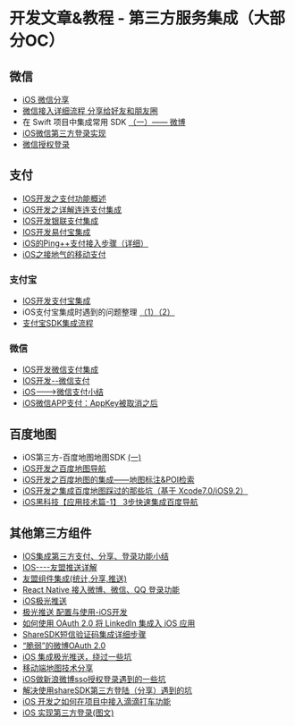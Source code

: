 # 开发文章&教程 - 第三方服务集成（大部分OC）
## 微信
- [iOS 微信分享][1]
- [微信接入详细流程 分享给好友和朋友圈][2]
- 在 Swift 项目中集成常用 SDK [（一）—— 微博][3]
- [iOS微信第三方登录实现][4]
- [微信授权登录][5]

## 支付
- [IOS开发之支付功能概述][6]
- [iOS开发之详解连连支付集成][7]
- [IOS开发银联支付集成][8]
- [IOS开发易付宝集成][9]
- [iOS的Ping++支付接入步骤（详细）][10]
- [iOS之接地气的移动支付][11]

### 支付宝
- [IOS开发支付宝集成][12]
- iOS支付宝集成时遇到的问题整理 [（1）][13][（2）][14]
- [支付宝SDK集成流程][15]

### 微信
- [IOS开发微信支付集成][16]
- [IOS开发--微信支付][17]
- [iOS---\>微信支付小结][18]
- [iOS微信APP支付：AppKey被取消之后][19]

## 百度地图
- iOS第三方-百度地图地图SDK [(一)][20]
- [iOS开发之百度地图导航][21]
- [iOS开发之百度地图的集成——地图标注&POI检索][22]
- [iOS开发之集成百度地图踩过的那些坑（基于 Xcode7.0/iOS9.2）][23]
- [iOS黑科技【应用技术篇-1】 3步快速集成百度导航][24]

## 其他第三方组件
- [IOS集成第三方支付、分享、登录功能小结][25]
- [IOS----友盟推送详解][26]
- [友盟组件集成(统计,分享,推送)][27]
- [React Native 接入微博、微信、QQ 登录功能][28]
- [iOS极光推送][29]
- [极光推送 配置与使用-iOS开发][30]
- [如何使用 OAuth 2.0 将 LinkedIn 集成入 iOS 应用][31]
- [ShareSDK短信验证码集成详细步骤][32] 
- [“脆弱”的微博OAuth 2.0][33]
- [iOS 集成极光推送，绕过一些坑][34]
- [移动端地图技术分享][35]
- [iOS做新浪微博sso授权登录遇到的一些坑][36]
- [解决使用shareSDK第三方登陆（分享）遇到的坑][37]
- [iOS 开发之如何在项目中接入滴滴打车功能][38]
- [iOS 实现第三方登录(图文)][39]

[1]:	http://www.cnblogs.com/czq1989/p/5074977.html "iOS 微信分享"
[2]:	http://www.cnblogs.com/ithongjie/p/5125055.html "微信接入详细流程 分享给好友和朋友圈"
[3]:	https://autolayout.club/2016/01/12/%E5%9C%A8-Swift-%E9%A1%B9%E7%9B%AE%E4%B8%AD%E9%9B%86%E6%88%90%E5%B8%B8%E7%94%A8-SDK%EF%BC%88%E4%B8%80%EF%BC%89%E2%80%94%E2%80%94-%E5%BE%AE%E5%8D%9A/ "在 Swift 项目中集成常用 SDK（一）—— 微博"
[4]:	http://www.jianshu.com/p/0c3df308bcb3 "iOS微信第三方登录实现"
[5]:	http://blog.ximu.site/wei-xin-shou-quan-deng-lu/ "微信授权登录"
[6]:	http://www.cnblogs.com/goodboy-heyang/p/5252159.html "IOS开发之支付功能概述"
[7]:	http://allluckly.cn/ios%E6%94%AF%E4%BB%98/lianlianzhifu
[8]:	http://www.jianshu.com/p/1a06cc1aebd7 "IOS开发银联支付集成"
[9]:	http://www.jianshu.com/p/9e8e4e96fc79 "IOS开发易付宝集成"
[10]:	http://www.cnblogs.com/Li-zhen/p/5165204.html "iOS的Ping++支付接入步骤（详细）"
[11]:	http://www.devashen.com/blog/2016/01/26/pay/ "iOS之接地气的移动支付"
[12]:	http://www.jianshu.com/p/2b9bbfcb7ec4 "IOS开发支付宝集成"
[13]:	http://www.cnblogs.com/MasterPeng/p/5189297.html "iOS支付宝集成时遇到的问题整理（1）"
[14]:	http://www.cnblogs.com/MasterPeng/p/5190913.html "iOS支付宝集成时遇到的问题整理（2）"
[15]:	http://www.jianshu.com/p/0f3bb4c2c473 "支付宝SDK集成流程"
[16]:	http://www.jianshu.com/p/f80b73cac052 "IOS开发微信支付集成"
[17]:	http://www.cnblogs.com/goodboy-heyang/p/5255818.html "IOS开发--微信支付"
[18]:	http://www.cnblogs.com/oceanHeart-yang/p/5305502.html "iOS--->微信支付小结"
[19]:	http://www.cocoachina.com/ios/20160126/15075.html
[20]:	http://www.cnblogs.com/hxwj/p/5146090.html "iOS第三方-百度地图地图SDK(一)"
[21]:	http://www.cnblogs.com/Jepson1218/p/5290095.html "iOS开发之百度地图导航"
[22]:	http://www.cnblogs.com/Jepson1218/p/5288287.html "iOS开发之百度地图的集成——地图标注&POI检索"
[23]:	http://www.cnblogs.com/Jepson1218/p/5285948.html "iOS开发之集成百度地图踩过的那些坑（基于 Xcode7.0/iOS9.2）"
[24]:	http://www.jianshu.com/p/9a9ec79af7ed "iOS黑科技【应用技术篇-1】 3步快速集成百度导航"
[25]:	http://www.jianshu.com/p/5ba888badebd "IOS集成第三方支付、分享、登录功能小结"
[26]:	http://www.cnblogs.com/xiaoliao/p/5119570.html "IOS----友盟推送详解"
[27]:	http://www.jianshu.com/p/13d452679845 "友盟组件集成(统计,分享,推送)"
[28]:	http://www.cnblogs.com/parry/p/react_native_sns_weibo_wechat_qq_login.html "React Native 接入微博、微信、QQ 登录功能"
[29]:	http://www.cnblogs.com/leixu/p/5163876.html "iOS极光推送"
[30]:	http://www.cnblogs.com/zhangying-domy/p/5190305.html "极光推送_配置与使用-iOS开发"
[31]:	http://swift.gg/2016/02/03/linkedin-sign-in/ "如何使用 OAuth 2.0 将 LinkedIn 集成入 iOS 应用"
[32]:	http://www.cnblogs.com/ithongjie/p/4974608.html "ShareSDK短信验证码集成详细步骤"
[33]:	http://zhchbin.github.io/2016/02/16/The-Weakness-of-Weibo-OAuth2-0/ "“脆弱”的微博OAuth 2.0"
[34]:	http://www.jianshu.com/p/02ac579e3bde "iOS 集成极光推送，绕过一些坑"
[35]:	http://www.jianshu.com/p/41179be5893a "移动端地图技术分享"
[36]:	http://www.cnblogs.com/yajunLi/p/5359946.html "iOS做新浪微博sso授权登录遇到的一些坑"
[37]:	http://blog.treney.com/index.php/archives/shareSDK.html
[38]:	http://blog.treney.com/index.php/archives/DidiSDK.html
[39]:	http://www.jianshu.com/p/b8b0e085b074 "iOS 实现第三方登录(图文)"